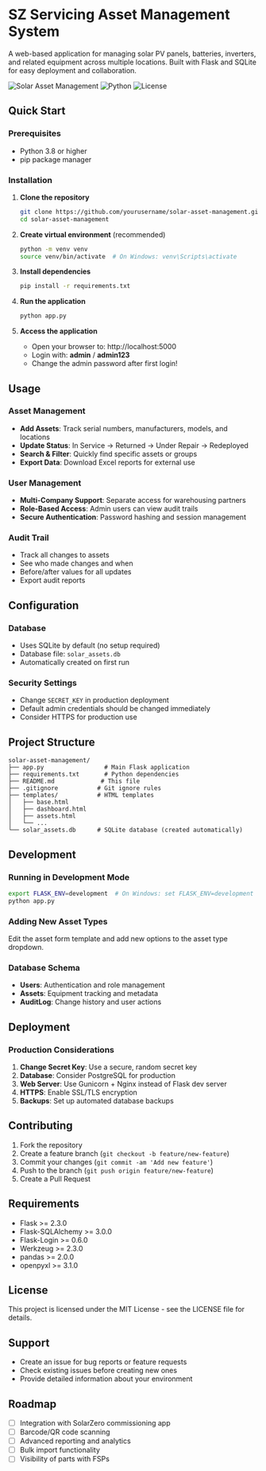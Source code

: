 # SZ Servicing Asset Management System

A web-based application for managing solar PV panels, batteries, inverters, and related equipment across multiple locations. Built with Flask and SQLite for easy deployment and collaboration.

![Solar Asset Management](https://img.shields.io/badge/Flask-2.3+-blue.svg)
![Python](https://img.shields.io/badge/Python-3.8+-green.svg)
![License](https://img.shields.io/badge/License-MIT-yellow.svg)

## Quick Start

### Prerequisites
- Python 3.8 or higher
- pip package manager

### Installation

1. **Clone the repository**
   ```bash
   git clone https://github.com/yourusername/solar-asset-management.git
   cd solar-asset-management
   ```

2. **Create virtual environment** (recommended)
   ```bash
   python -m venv venv
   source venv/bin/activate  # On Windows: venv\Scripts\activate
   ```

3. **Install dependencies**
   ```bash
   pip install -r requirements.txt
   ```

4. **Run the application**
   ```bash
   python app.py
   ```

5. **Access the application**
   - Open your browser to: http://localhost:5000
   - Login with: **admin** / **admin123**
   - Change the admin password after first login!

## Usage

### Asset Management
- **Add Assets**: Track serial numbers, manufacturers, models, and locations
- **Update Status**: In Service → Returned → Under Repair → Redeployed
- **Search & Filter**: Quickly find specific assets or groups
- **Export Data**: Download Excel reports for external use

### User Management
- **Multi-Company Support**: Separate access for warehousing partners
- **Role-Based Access**: Admin users can view audit trails
- **Secure Authentication**: Password hashing and session management

### Audit Trail
- Track all changes to assets
- See who made changes and when
- Before/after values for all updates
- Export audit reports

## Configuration

### Database
- Uses SQLite by default (no setup required)
- Database file: `solar_assets.db`
- Automatically created on first run

### Security Settings
- Change `SECRET_KEY` in production deployment
- Default admin credentials should be changed immediately
- Consider HTTPS for production use

## Project Structure

```
solar-asset-management/
├── app.py                 # Main Flask application
├── requirements.txt       # Python dependencies
├── README.md             # This file
├── .gitignore           # Git ignore rules
├── templates/           # HTML templates
│   ├── base.html
│   ├── dashboard.html
│   ├── assets.html
│   └── ...
└── solar_assets.db      # SQLite database (created automatically)
```

## Development

### Running in Development Mode
```bash
export FLASK_ENV=development  # On Windows: set FLASK_ENV=development
python app.py
```

### Adding New Asset Types
Edit the asset form template and add new options to the asset type dropdown.

### Database Schema
- **Users**: Authentication and role management
- **Assets**: Equipment tracking and metadata
- **AuditLog**: Change history and user actions

## Deployment

### Production Considerations
1. **Change Secret Key**: Use a secure, random secret key
2. **Database**: Consider PostgreSQL for production
3. **Web Server**: Use Gunicorn + Nginx instead of Flask dev server
4. **HTTPS**: Enable SSL/TLS encryption
5. **Backups**: Set up automated database backups

## Contributing

1. Fork the repository
2. Create a feature branch (`git checkout -b feature/new-feature`)
3. Commit your changes (`git commit -am 'Add new feature'`)
4. Push to the branch (`git push origin feature/new-feature`)
5. Create a Pull Request

## Requirements

- Flask >= 2.3.0
- Flask-SQLAlchemy >= 3.0.0
- Flask-Login >= 0.6.0
- Werkzeug >= 2.3.0
- pandas >= 2.0.0
- openpyxl >= 3.1.0

## License

This project is licensed under the MIT License - see the LICENSE file for details.

## Support

- Create an issue for bug reports or feature requests
- Check existing issues before creating new ones
- Provide detailed information about your environment

## Roadmap

- [ ] Integration with SolarZero commissioning app
- [ ] Barcode/QR code scanning
- [ ] Advanced reporting and analytics
- [ ] Bulk import functionality
- [ ] Visibility of parts with FSPs
